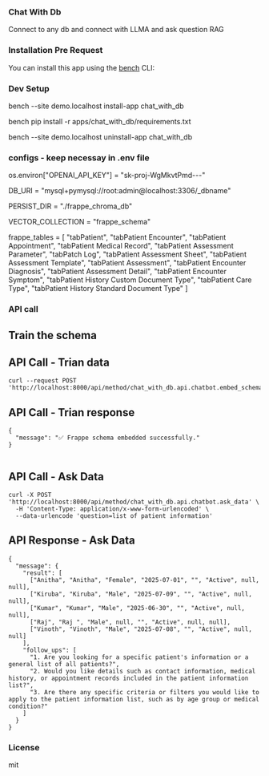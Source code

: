 ### Chat With Db

Connect to any db and connect with LLMA and ask question RAG

### Installation Pre Request

You can install this app using the [bench](https://github.com/frappe/bench) CLI:

### Dev Setup

bench --site demo.localhost install-app chat_with_db

bench pip install -r apps/chat_with_db/requirements.txt

bench --site demo.localhost uninstall-app chat_with_db

### configs - keep necessay in .env file

os.environ["OPENAI_API_KEY"] = "sk-proj-WgMkvtPmd---"

DB_URI =  "mysql+pymysql://root:admin@localhost:3306/_dbname" 

PERSIST_DIR = "./frappe_chroma_db"

VECTOR_COLLECTION = "frappe_schema"

frappe_tables = [
    "tabPatient", "tabPatient Encounter", "tabPatient Appointment",
    "tabPatient Medical Record", "tabPatient Assessment Parameter",
    "tabPatch Log", "tabPatient Assessment Sheet", "tabPatient Assessment Template",
    "tabPatient Assessment", "tabPatient Encounter Diagnosis", "tabPatient Assessment Detail",
    "tabPatient Encounter Symptom", "tabPatient History Custom Document Type",
    "tabPatient Care Type", "tabPatient History Standard Document Type"
]

### API call

## Train the schema

## API Call - Trian data 
```
curl --request POST 'http://localhost:8000/api/method/chat_with_db.api.chatbot.embed_schema'

```
## API Call - Trian response 
```
{
  "message": "✅ Frappe schema embedded successfully."
}


```

## API Call - Ask Data
```
curl -X POST 'http://localhost:8000/api/method/chat_with_db.api.chatbot.ask_data' \
  -H 'Content-Type: application/x-www-form-urlencoded' \
  --data-urlencode 'question=list of patient information'

```

## API Response - Ask Data

```
{
  "message": {
    "result": [
      ["Anitha", "Anitha", "Female", "2025-07-01", "", "Active", null, null],
      ["Kiruba", "Kiruba", "Male", "2025-07-09", "", "Active", null, null],
      ["Kumar", "Kumar", "Male", "2025-06-30", "", "Active", null, null],
      ["Raj", "Raj ", "Male", null, "", "Active", null, null],
      ["Vinoth", "Vinoth", "Male", "2025-07-08", "", "Active", null, null]
    ],
    "follow_ups": [
      "1. Are you looking for a specific patient's information or a general list of all patients?",
      "2. Would you like details such as contact information, medical history, or appointment records included in the patient information list?",
      "3. Are there any specific criteria or filters you would like to apply to the patient information list, such as by age group or medical condition?"
    ]
  }
}

```

### License

mit

